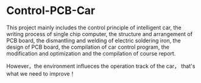 # Control-PCB-Car
This project mainly includes the control principle of intelligent car, the writing process of single chip computer, the structure and arrangement of PCB board, the dismantling and welding of electric soldering iron, the design of PCB board, the compilation of car control program, the modification and optimization and the compilation of course report.

However，the environment influeces the operation track of the car， that's what we need to improve！

